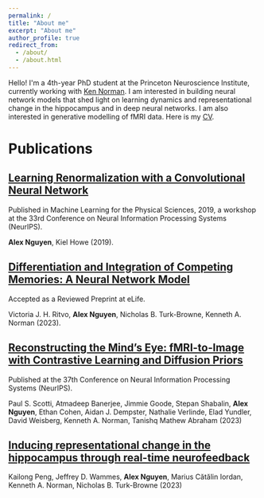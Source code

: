 ```yaml
---
permalink: /
title: "About me"
excerpt: "About me"
author_profile: true
redirect_from: 
  - /about/
  - /about.html
---
```


Hello! I'm a 4th-year PhD student at the Princeton Neuroscience Institute, currently working with [Ken Norman](http://compmem.princeton.edu/). I am interested in building neural network models that shed light on learning dynamics and representational change in the hippocampus and in deep neural networks. I am also interested in generative modelling of fMRI data. Here is my [CV](/files/CV.pdf).

# Publications

## [Learning Renormalization with a Convolutional Neural Network](https://ml4physicalsciences.github.io/2019/files/NeurIPS_ML4PS_2019_148.pdf)
Published in Machine Learning for the Physical Sciences, 2019, a workshop at the 33rd Conference on Neural Information Processing Systems (NeurIPS).  

**Alex Nguyen**, Kiel Howe (2019).


## [Differentiation and Integration of Competing Memories: A Neural Network Model](https://www.biorxiv.org/content/10.1101/2023.04.02.535239v2)
Accepted as a Reviewed Preprint at eLife.

Victoria J. H. Ritvo, **Alex Nguyen**, Nicholas B. Turk-Browne, Kenneth A. Norman (2023).

## [Reconstructing the Mind’s Eye: fMRI-to-Image with Contrastive Learning and Diffusion Priors](https://arxiv.org/abs/2305.18274)
Published at the 37th Conference on Neural Information Processing Systems (NeurIPS).

Paul S. Scotti, Atmadeep Banerjee, Jimmie Goode, Stepan Shabalin, **Alex Nguyen**, Ethan Cohen, Aidan J. Dempster, Nathalie Verlinde, Elad Yundler, David Weisberg, Kenneth A. Norman, Tanishq Mathew Abraham (2023)

## [Inducing representational change in the hippocampus through real-time neurofeedback](https://www.biorxiv.org/content/10.1101/2023.12.01.569487v1)

Kailong Peng, Jeffrey D. Wammes, **Alex Nguyen**, Marius Cătălin Iordan, Kenneth A. Norman, Nicholas B. Turk-Browne (2023)

